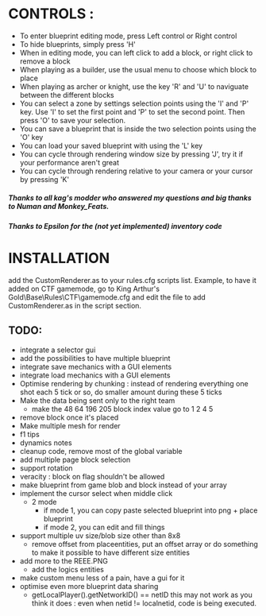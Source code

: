# CONTROLS :
- To enter blueprint editing mode, press Left control or Right control
- To hide blueprints, simply press 'H'
- When in editing mode, you can left click to add a block, or right click to remove a block
- When playing as a builder, use the usual menu to choose which block to place
- When playing as archer or knight, use the key 'R' and 'U' to naviguate between the different blocks
- You can select a zone by settings selection points using the 'I' and 'P' key. Use 'I' to set the first point and 'P' to set the second point. Then press 'O' to save your selection.
- You can save a blueprint that is inside the two selection points using the 'O' key
- You can load your saved blueprint with using the 'L' key
- You can cycle through rendering window size by pressing 'J', try it if your performance aren't great
- You can cycle through rendering relative to your camera or your cursor by pressing 'K'
##### Thanks to all kag's modder who answered my questions and big thanks to Numan and Monkey_Feats.
##### Thanks to Epsilon for the (not yet implemented) inventory code

# INSTALLATION
add the CustomRenderer.as to your rules.cfg scripts list. Example, to have it added on CTF gamemode, go to King Arthur's Gold\Base\Rules\CTF\gamemode.cfg and edit the file to add CustomRenderer.as in the script section.

## TODO:
- integrate a selector gui
- add the possibilities to have multiple blueprint
- integrate save mechanics with a GUI elements
- integrate load mechanics with a GUI elements
- Optimise rendering by chunking : instead of rendering everything one shot each 5 tick or so, do smaller amount during these 5 ticks
- Make the data being sent only to the right team
    - make the 48 64 196 205 block index value go to 1 2 4 5 
- remove block once it's placed
- Make multiple mesh for render
- f1 tips
- dynamics notes
- cleanup code, remove most of the global variable
- add multiple page block selection
- support rotation
- veracity : block on flag shouldn't be allowed 
- make blueprint from game blob and block instead of your array
- implement the cursor select when middle click
    - 2 mode
        - if mode 1, you can copy paste selected blueprint into png + place blueprint
        - if mode 2, you can edit and fill things
- support multiple uv size/blob size other than 8x8
    - remove offset from placeentities, put an offset array or do something to make it possible to have different size entities
- add more to the REEE.PNG
    - add the logics entities
- make custom menu less of a pain, have a gui for it
- optimise even more blueprint data sharing
    - getLocalPlayer().getNetworkID() == netID this may not work as you think it does : even when netid != localnetid, code is being executed.
